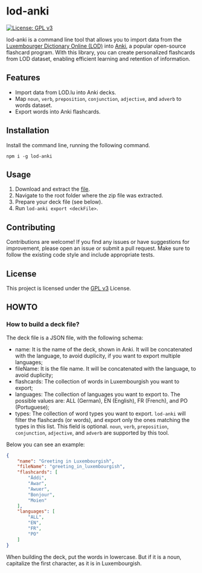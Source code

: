 # lod-anki

[![License: GPL v3](https://img.shields.io/badge/License-GPLv3-blue.svg)](https://www.gnu.org/licenses/gpl-3.0)

lod-anki is a command line tool that allows you to import data from the [Luxembourger Dictionary Online (LOD)](https://www.lod.lu/) into [Anki](https://apps.ankiweb.net/), a popular open-source flashcard program. With this library, you can create personalized flashcards from LOD dataset, enabling efficient learning and retention of information.

## Features

- Import data from LOD.lu into Anki decks.
- Map `noun`, `verb`, `preposition`, `conjunction`, `adjective`, and `adverb` to words dataset.
- Export words into Anki flashcards.

## Installation

Install the command line, running the following command.

```shell
npm i -g lod-anki
```

## Usage

1. Download and extract the [file](https://www.dropbox.com/s/ussujs7ryrnt6et/lod.zip?dl=0).
2. Navigate to the root folder where the zip file was extracted.
3. Prepare your deck file (see below).
4. Run ```lod-anki export <deckFile>```.

## Contributing

Contributions are welcome! If you find any issues or have suggestions for improvement, please open an issue or submit a pull request. Make sure to follow the existing code style and include appropriate tests.

## License

This project is licensed under the [GPL v3](https://www.gnu.org/licenses/gpl-3.0.en.html) License.

## HOWTO

### How to build a deck file?

The deck file is a JSON file, with the following schema:

- name: It is the name of the deck, shown in Anki. It will be concatenated with the language, to avoid duplicity, if you want to export multiple languages;
- fileName: It is the file name. It will be concatenated with the language, to avoid duplicity;
- flashcards: The collection of words in Luxembourgish you want to export;
- languages: The collection of languages you want to export to. The possible values are: ALL (German), EN (English), FR (French), and PO (Portuguese);
- types: The collection of word types you want to export. `lod-anki` will filter the flashcards (or words), and export only the ones matching the types in this list. This field is optional. `noun`, `verb`, `preposition`, `conjunction`, `adjective`, and `adverb` are supported by this tool.

Below you can see an example:

```json
{
    "name": "Greeting in Luxembourgish",
    "fileName": "greeting_in_luxembourgish",
    "flashcards": [
        "Äddi",
        "Awar",
        "Awuer",
        "Bonjour",
        "Moien"
    ],
    "languages": [
        "ALL",
        "EN",
        "FR",
        "PO"
    ]
}
```

When building the deck, put the words in lowercase. But if it is a noun, capitalize the first character, as it is in Luxembourgish.
